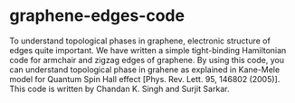 # graphene-edges-code
To understand topological phases in graphene, electronic structure of edges quite important. We have written a simple tight-binding Hamiltonian code for armchair and zigzag edges of graphene. By using this code, you can understand topological phase in grahene as explained in Kane-Mele model for Quantum Spin Hall effect [Phys. Rev. Lett. 95, 146802 (2005)]. This code is written by Chandan K. Singh and Surjit Sarkar.
